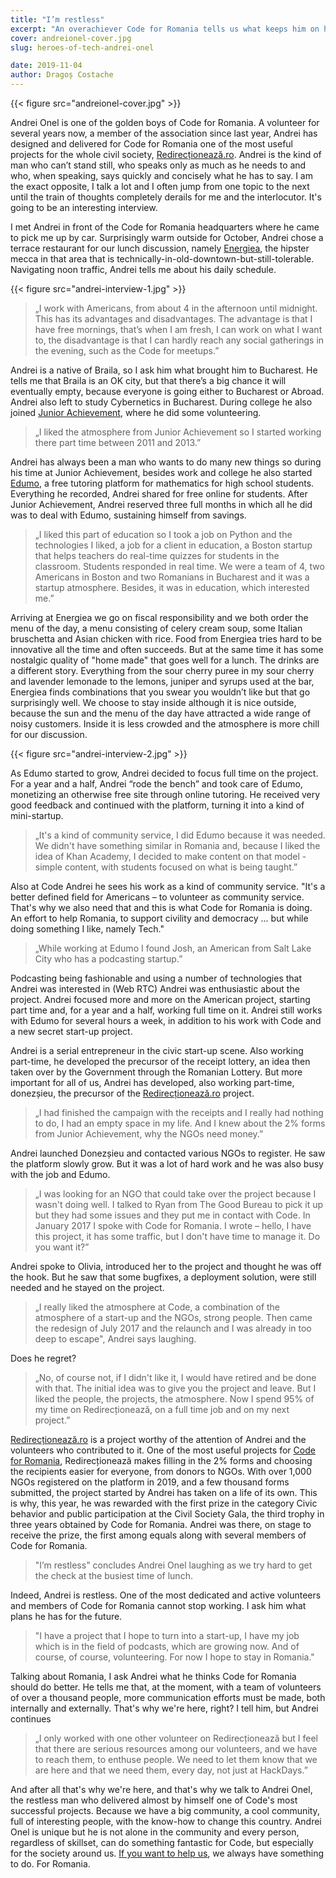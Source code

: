```yaml
---
title: "I’m restless"
excerpt: "An overachiever Code for Romania tells us what keeps him on his toes"
cover: andreionel-cover.jpg
slug: heroes-of-tech-andrei-onel

date: 2019-11-04
author: Dragoș Costache
---
```


{{< figure src="andreionel-cover.jpg" >}}

Andrei Onel is one of the golden boys of Code for Romania. A volunteer for several years now, a member of the association since last year, Andrei has designed and delivered for Code for Romania one of the most useful projects for the whole civil society, [Redirecționează.ro](https://redirectioneaza.ro/). Andrei is the kind of man who can’t stand still, who speaks only as much as he needs to and who, when speaking, says quickly and concisely what he has to say. I am the exact opposite, I talk a lot and I often jump from one topic to the next until the train of thoughts completely derails for me and the interlocutor. It's going to be an interesting interview.

I met Andrei in front of the Code for Romania headquarters where he came to pick me up by car. Surprisingly warm outside for October, Andrei chose a terrace restaurant for our lunch discussion, namely [Energiea](https://energiea.ro/), the hipster mecca in that area that is technically-in-old-downtown-but-still-tolerable. Navigating noon traffic, Andrei tells me about his daily schedule.

{{< figure src="andrei-interview-1.jpg" >}}

<blockquote>
	<p class="is-italic">„I work with Americans, from about 4 in the afternoon until midnight. This has its advantages and disadvantages. The advantage is that I have free mornings, that’s when I am fresh, I can work on what I want to, the disadvantage is that I can hardly reach any social gatherings in the evening, such as the Code for meetups.”</p>
</blockquote>

Andrei is a native of Braila, so I ask him what brought him to Bucharest. He tells me that Braila is an OK city, but that there’s a big chance it will eventually empty, because everyone is going either to Bucharest or Abroad. Andrei also left to study Cybernetics in Bucharest. During college he also joined [Junior Achievement](https://www.facebook.com/JuniorAchievementRO/), where he did some volunteering.

<blockquote>
	<p class="is-italic">„I liked the atmosphere from Junior Achievement so I started working there part time between 2011 and 2013.”</p>
</blockquote>

Andrei has always been a man who wants to do many new things so during his time at Junior Achievement, besides work and college he also started [Edumo](https://www.edumo.org/), a free tutoring platform for mathematics for high school students. Everything he recorded, Andrei shared for free online for students. After Junior Achievement, Andrei reserved three full months in which all he did was to deal with Edumo, sustaining himself from savings.

<blockquote>
	<p class="is-italic">„I liked this part of education so I took a job on Python and the technologies I liked, a job for a client in education, a Boston startup that helps teachers do real-time quizzes for students in the classroom.  Students responded in real time. We were a team of 4, two Americans in Boston and two Romanians in Bucharest and it was a startup atmosphere. Besides, it was in education, which interested me.”</p>
</blockquote>

Arriving at Energiea we go on fiscal responsibility and we both order the menu of the day, a menu consisting of celery cream soup, some Italian bruschetta and Asian chicken with rice. Food from Energiea tries hard to be innovative all the time and often succeeds. But at the same time it has some nostalgic quality of "home made" that goes well for a lunch. The drinks are a different story. Everything from the sour cherry puree in my sour cherry and lavender lemonade to the lemons, juniper and syrups used at the bar, Energiea finds combinations that you swear you wouldn’t like but that go surprisingly well. We choose to stay inside although it is nice outside, because the sun and the menu of the day have attracted a wide range of noisy customers. Inside it is less crowded and the atmosphere is more chill for our discussion.

{{< figure src="andrei-interview-2.jpg" >}}

As Edumo started to grow, Andrei decided to focus full time on the project. For a year and a half, Andrei “rode the bench” and took care of Edumo, monetizing an otherwise free site through online tutoring. He received very good feedback and continued with the platform, turning it into a kind of mini-startup.

<blockquote>
	<p class="is-italic">„It's a kind of community service, I did Edumo because it was needed. We didn't have something similar in Romania and, because I liked the idea of ​​Khan Academy, I decided to make content on that model - simple content, with students focused on what is being taught.”</p>
</blockquote>

Also at Code Andrei he sees his work as a kind of community service. "It's a better defined field for Americans – to volunteer as community service. That's why we also need that and this is what Code for Romania is doing. An effort to help Romania, to support civility and democracy ... but while doing something I like, namely Tech."

<blockquote>
	<p class="is-italic">„While working at Edumo I found Josh, an American from Salt Lake City who has a podcasting startup.”</p>
</blockquote>

Podcasting being fashionable and using a number of technologies that Andrei was interested in (Web RTC) Andrei was enthusiastic about the project. Andrei focused more and more on the American project, starting part time and, for a year and a half, working full time on it. Andrei still works with Edumo for several hours a week, in addition to his work with Code and a new secret start-up project.

Andrei is a serial entrepreneur in the civic start-up scene. Also working part-time, he developed the precursor of the receipt lottery, an idea then taken over by the Government through the Romanian Lottery. But more important for all of us, Andrei has developed, also working part-time, donezșieu, the precursor of the [Redirecționează.ro](https://redirectioneaza.ro/) project.

<blockquote>
	<p class="is-italic">„I had finished the campaign with the receipts and I really had nothing to do, I had an empty space in my life. And I knew about the 2% forms from Junior Achievement, why the NGOs need money.”</p>
</blockquote>

Andrei launched Donezșieu and contacted various NGOs to register. He saw the platform slowly grow. But it was a lot of hard work and he was also busy with the job and Edumo.

<blockquote>
	<p class="is-italic">„I was looking for an NGO that could take over the project because I wasn't doing well. I talked to Ryan from The Good Bureau to pick it up but they had some issues and they put me in contact with Code. In January 2017 I spoke with Code for Romania. I wrote – hello, I have this project, it has some traffic, but I don't have time to manage it. Do you want it?”</p>
</blockquote>

Andrei spoke to Olivia, introduced her to the project and thought he was off the hook. But he saw that some bugfixes, a deployment solution, were still needed and he stayed on the project.

<blockquote>
	<p class="is-italic">„I really liked the atmosphere at Code, a combination of the atmosphere of a start-up and the NGOs, strong people. Then came the redesign of July 2017 and the relaunch and I was already in too deep to escape", Andrei says laughing.</p>
</blockquote>

Does he regret?

<blockquote>
	<p class="is-italic">„No, of course not, if I didn't like it, I would have retired and be done with that. The initial idea was to give you the project and leave. But I liked the people, the projects, the atmosphere. Now I spend 95% of my time on Redirecționează, on a full time job and on my next project.”</p>
</blockquote>

[Redirecționează.ro](https://redirectioneaza.ro/) is a project worthy of the attention of Andrei and the volunteers who contributed to it. One of the most useful projects for [Code for Romania](https://civiclabs.ro/ro/solutions), Redirecționează makes filling in the 2% forms and choosing the recipients easier for everyone, from donors to NGOs. With over 1,000 NGOs registered on the platform in 2019, and a few thousand forms submitted, the project started by Andrei has taken on a life of its own. This is why, this year, he was rewarded with the first prize in the category Civic behavior and public participation at the Civil Society Gala, the third trophy in three years obtained by Code for Romania. Andrei was there, on stage to receive the prize, the first among equals along with several members of Code for Romania.

<blockquote>
	<p class="is-italic">"I’m restless" concludes Andrei Onel laughing as we try hard to get the check at the busiest time of lunch.</p>
</blockquote>

Indeed, Andrei is restless. One of the most dedicated and active volunteers and members of Code for Romania cannot stop working. I ask him what plans he has for the future.

<blockquote>
	<p class="is-italic">"I have a project that I hope to turn into a start-up, I have my job which is in the field of podcasts, which are growing now. And of course, of course, volunteering. For now I hope to stay in Romania."</p>
</blockquote>

Talking about Romania, I ask Andrei what he thinks Code for Romania should do better. He tells me that, at the moment, with a team of volunteers of over a thousand people, more communication efforts must be made, both internally and externally. That's why we're here, right? I tell him, but Andrei continues

<blockquote>
	<p class="is-italic">„I only worked with one other volunteer on Redirecționează but I feel that there are serious resources among our volunteers, and we have to reach them, to enthuse people. We need to let them know that we are here and that we need them, every day, not just at HackDays.”</p>
</blockquote>

And after all that's why we're here, and that's why we talk to Andrei Onel, the restless man who delivered almost by himself one of Code's most successful projects. Because we have a big community, a cool community, full of interesting people, with the know-how to change this country. Andrei Onel is unique but he is not alone in the community and every person, regardless of skillset, can do something fantastic for Code, but especially for the society around us. [If you want to help us](https://code4.ro/ro/implica-te/), we always have something to do. For Romania.
